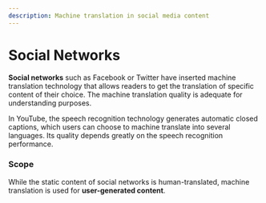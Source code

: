 ```yaml
---
description: Machine translation in social media content
---
```


# Social Networks
**Social networks** such as Facebook or Twitter have inserted machine translation technology that allows readers to get the translation of specific content of their choice. The machine translation quality is adequate for understanding purposes.

In YouTube, the speech recognition technology generates automatic closed captions, which users can choose to machine translate into several languages. Its quality depends greatly on the speech recognition performance.

### Scope
While the static content of social networks is human-translated, machine translation is used for **user-generated content**.
